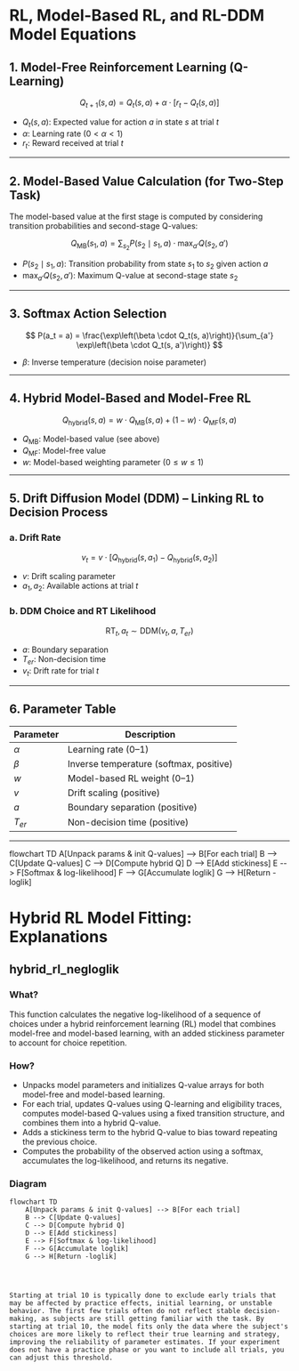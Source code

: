 # RL, Model-Based RL, and RL-DDM Model Equations

## 1. Model-Free Reinforcement Learning (Q-Learning)

$$
Q_{t+1}(s, a) = Q_t(s, a) + \alpha \cdot \left[r_t - Q_t(s, a)\right]
$$

- $Q_t(s, a)$: Expected value for action $a$ in state $s$ at trial $t$  
- $\alpha$: Learning rate ($0 < \alpha < 1$)  
- $r_t$: Reward received at trial $t$

---

## 2. Model-Based Value Calculation (for Two-Step Task)

The model-based value at the first stage is computed by considering transition probabilities and second-stage Q-values:

$$
Q_\mathrm{MB}(s_1, a) = \sum_{s_2} P(s_2 \mid s_1, a) \cdot \max_{a'} Q(s_2, a')
$$

- $P(s_2 \mid s_1, a)$: Transition probability from state $s_1$ to $s_2$ given action $a$
- $\max_{a'} Q(s_2, a')$: Maximum Q-value at second-stage state $s_2$

---

## 3. Softmax Action Selection

$$
P(a_t = a) = \frac{\exp\left(\beta \cdot Q_t(s, a)\right)}{\sum_{a'} \exp\left(\beta \cdot Q_t(s, a')\right)}
$$

- $\beta$: Inverse temperature (decision noise parameter)

---

## 4. Hybrid Model-Based and Model-Free RL

$$
Q_\mathrm{hybrid}(s, a) = w \cdot Q_\mathrm{MB}(s, a) + (1 - w) \cdot Q_\mathrm{MF}(s, a)
$$

- $Q_\mathrm{MB}$: Model-based value (see above)  
- $Q_\mathrm{MF}$: Model-free value  
- $w$: Model-based weighting parameter ($0 \leq w \leq 1$)

---

## 5. Drift Diffusion Model (DDM) – Linking RL to Decision Process

### a. Drift Rate

$$
v_t = v \cdot \left[ Q_\mathrm{hybrid}(s, a_1) - Q_\mathrm{hybrid}(s, a_2) \right]
$$


- $v$: Drift scaling parameter  
- $a_1, a_2$: Available actions at trial $t$

### b. DDM Choice and RT Likelihood

$$
\text{RT}_t,\, a_t \sim \mathrm{DDM}(v_t, a, T_{er})
$$

- $a$: Boundary separation  
- $T_{er}$: Non-decision time  
- $v_t$: Drift rate for trial $t$

---

## 6. Parameter Table

| Parameter      | Description                                 |
| -------------- | ------------------------------------------- |
| $\alpha$       | Learning rate (0–1)                         |
| $\beta$        | Inverse temperature (softmax, positive)     |
| $w$            | Model-based RL weight (0–1)                 |
| $v$            | Drift scaling (positive)                    |
| $a$            | Boundary separation (positive)              |
| $T_{er}$       | Non-decision time (positive)                |

---




flowchart TD
    A[Unpack params & init Q-values] --> B[For each trial]
    B --> C[Update Q-values]
    C --> D[Compute hybrid Q]
    D --> E[Add stickiness]
    E --> F[Softmax & log-likelihood]
    F --> G[Accumulate loglik]
    G --> H[Return -loglik]


# Hybrid RL Model Fitting: Explanations

## hybrid_rl_negloglik

### What?

This function calculates the negative log-likelihood of a sequence of choices under a hybrid reinforcement learning (RL) model that combines model-free and model-based learning, with an added stickiness parameter to account for choice repetition.

### How?

- Unpacks model parameters and initializes Q-value arrays for both model-free and model-based learning.
- For each trial, updates Q-values using Q-learning and eligibility traces, computes model-based Q-values using a fixed transition structure, and combines them into a hybrid Q-value.
- Adds a stickiness term to the hybrid Q-value to bias toward repeating the previous choice.
- Computes the probability of the observed action using a softmax, accumulates the log-likelihood, and returns its negative.

### Diagram

```mermaid
flowchart TD
    A[Unpack params & init Q-values] --> B[For each trial]
    B --> C[Update Q-values]
    C --> D[Compute hybrid Q]
    D --> E[Add stickiness]
    E --> F[Softmax & log-likelihood]
    F --> G[Accumulate loglik]
    G --> H[Return -loglik]




Starting at trial 10 is typically done to exclude early trials that may be affected by practice effects, initial learning, or unstable behavior. The first few trials often do not reflect stable decision-making, as subjects are still getting familiar with the task. By starting at trial 10, the model fits only the data where the subject's choices are more likely to reflect their true learning and strategy, improving the reliability of parameter estimates. If your experiment does not have a practice phase or you want to include all trials, you can adjust this threshold.